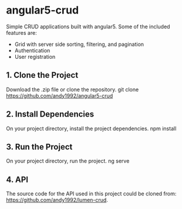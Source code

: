 # angular5-crud
Simple CRUD applications built with angular5. Some of the included features are:
-    Grid with server side sorting, filtering, and pagination
-    Authentication
-    User registration

## 1. Clone the Project
Download the .zip file or clone the repository.
    git clone https://github.com/andy1992/angular5-crud
    
## 2. Install Dependencies
On your project directory, install the project dependencies.
    npm install
    
## 3. Run the Project
On your project directory, run the project.
    ng serve
    
## 4. API
The source code for the API used in this project could be cloned from: https://github.com/andy1992/lumen-crud.
